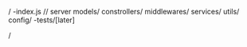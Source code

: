 /
  -index.js // server
  models/
  constrollers/
  middlewares/
  services/
  utils/
  config/
  -tests/[later]

/